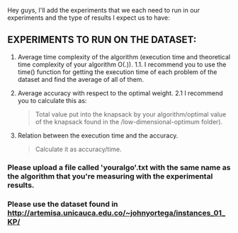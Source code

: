 Hey guys, I'll add the experiments that we each need to run in our experiments and the type of results I expect us to have:

## EXPERIMENTS TO RUN ON THE DATASET:

1. Average time complexity of the algorithm (execution time and theoretical time complexity of your algorithm O(.)).
  1.1. I recommend you to use the time() function for getting the execution time of each problem of the dataset and find the average of all of them. 
  
2. Average accuracy with respect to the optimal weight. 
  2.1 I recommend you to calculate this as:
     > Total value put into the knapsack by your algorithm/optimal value of the knapsack
     > found in the /low-dimensional-optimum folder).
     
3. Relation between the execution time and the accuracy.
    > Calculate it as accuracy/time.

### Please upload a file called 'youralgo'.txt with the same name as the algorithm that you're measuring with the experimental results. 
### Please use the dataset found in http://artemisa.unicauca.edu.co/~johnyortega/instances_01_KP/
